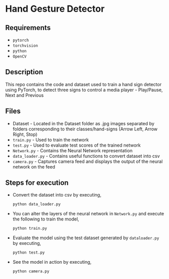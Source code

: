 # Hand Gesture Detector

## Requirements
- `pytorch`
- `torchvision`
- `python`
- `OpenCV`

## Description
This repo contains the code and dataset used to train a hand sign detector using PyTorch, to detect three signs to control a media player - Play/Pause, Next and Previous

## Files
- Dataset - Located in the Dataset folder as .jpg images separated by folders corresponding to their classes/hand-signs (Arrow Left, Arrow Right, Stop)
- `train.py` - Used to train the network
- `test.py` - Used to evaluate test scores of the trained network 
- `Network.py` - Contains the Neural Network representation
- `data_loader.py` - Contains useful functions to convert dataset into csv
- `camera.py` - Captures camera feed and displays the output of the neural network on the feed

## Steps for execution
- Convert the dataset into csv by executing,

      python data_loader.py

- You can alter the layers of the neural network in `Network.py` and execute the following to train the model,

      python train.py
      
- Evaluate the model using the test dataset generated by `dataloader.py` by executing,

      python test.py

- See the model in action by executing,

      python camera.py
